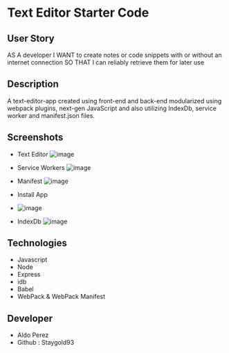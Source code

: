 # Text Editor Starter Code

## User Story
AS A developer
I WANT to create notes or code snippets with or without an internet connection
SO THAT I can reliably retrieve them for later use

## Description 
A text-editor-app created using front-end and back-end modularized using webpack plugins, next-gen JavaScript
and also utilizing IndexDb, service worker and manifest.json files. 


## Screenshots 
 * Text Editor
![image](https://user-images.githubusercontent.com/112224915/224814068-96e9684d-b6ee-4bba-bfa6-7f7beffce6bc.png)

* Service Workers
![image](https://user-images.githubusercontent.com/112224915/224815585-d703a5f5-278d-47d9-b48a-e5a2df8b24ac.png)

* Manifest
![image](https://user-images.githubusercontent.com/112224915/224815857-afe1e74d-01e9-4663-a74b-5619c23c4589.png)

* Install App 
* ![image](https://user-images.githubusercontent.com/112224915/224816011-a24ff2af-cf12-4881-a091-8b623b596439.png)

* IndexDb
![image](https://user-images.githubusercontent.com/112224915/224816928-54b4dee6-53bc-4c2e-8883-495278c1c2f9.png)

## Technologies 
* Javascript
* Node 
* Express
* idb
* Babel 
* WebPack & WebPack Manifest

## Developer
* Aldo Perez 
* Github : Staygold93




